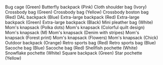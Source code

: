 Bug cage (Green)
Butterfly backpack (Pink)
Cloth shoulder bag (Ivory)
Crossbody bag (Green)
Crossbody bag (Yellow)
Crossbody boston bag (Red)
DAL backpack (Blue)
Extra-large backpack (Red)
Extra-large backpack (Green)
Extra-large backpack (Black)
Mini pleather bag (White)
Mom's knapsack (Polka dots)
Mom's knapsack (Colorful quilt design)
Mom's knapsack (M)
Mom's knapsack (Denim with stripes)
Mom's knapsack (Forest print)
Mom's knapsack (Flowers)
Mom's knapsack (Chick)
Outdoor backpack (Orange)
Retro sports bag (Red)
Retro sports bag (Blue)
Sacoche bag (Blue)
Sacoche bag (Red)
Shellfish pochette (White)
Snowflake pochette (White)
Square backpack (Green)
Star pochette (Yellow)
